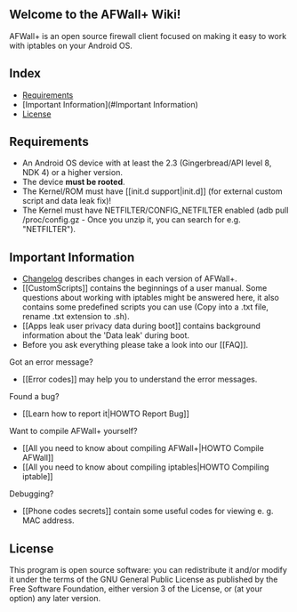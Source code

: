 ## Welcome to the AFWall+ Wiki!

AFWall+ is an open source firewall client focused on making it easy to work with iptables on your Android OS.

Index
-----

* [Requirements](#requirements)
* [Important Information](#Important Information)
* [License](#license)

Requirements
-------------

- An Android OS device with at least the 2.3 (Gingerbread/API level 8, NDK 4) or a higher version. 
- The device **must be rooted**.
- The Kernel/ROM must have [[init.d support|init.d]] (for external custom script and data leak fix)!
- The Kernel must have NETFILTER/CONFIG_NETFILTER enabled (adb pull /proc/config.gz - Once you unzip it, you can search for e.g. "NETFILTER").

Important Information
---------------------

* [Changelog](https://github.com/ukanth/afwall/blob/master/Changelog.md) describes changes in each version of AFWall+.
* [[CustomScripts]] contains the beginnings of a user manual. Some questions about working with iptables might be answered here, it also contains some predefined scripts you can use (Copy into a .txt file, rename .txt extension to .sh).
* [[Apps leak user privacy data during boot]] contains background information about the 'Data leak' during boot.
* Before you ask everything please take a look into our [[FAQ]].

Got an error message?
* [[Error codes]] may help you to understand the error messages. 

Found a bug?
* [[Learn how to report it|HOWTO Report Bug]]

Want to compile AFWall+ yourself?
* [[All you need to know about compiling AFWall+|HOWTO Compile AFWall]]
* [[All you need to know about compiling iptables|HOWTO Compiling iptable]]

Debugging?
* [[Phone codes secrets]] contain some useful codes for viewing e. g. MAC address.

License
-------

This program is open source software: you can redistribute it and/or modify it under the terms of the GNU General Public License as published by the Free Software Foundation, either version 3 of the License, or (at your option) any later version.